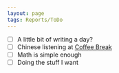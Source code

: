 ```yaml
---
layout: page
tags: Reports/ToDo
---
```


- [ ] A little bit of writing a day?
- [ ] Chinese listening at [Coffee Break](https://coffeebreaklanguages.com/tag/cbc-season-1/)
- [ ] Math is simple enough 
- [ ] Doing the stuff I want